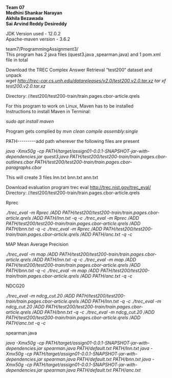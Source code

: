 **Team 07  
Medhini Shankar Narayan  
Akhila Bezawada  
Sai Arvind Reddy Desireddy**  


JDK Version used - 12.0.2  
Apache-maven version - 3.6.2  

team7/ProgrammingAssignment3/  
This program has 2 java files (quest3.java ,spearman.java) and 1 pom.xml file in total   


Download the TREC Complex Answer Retrieval “test200“ dataset and unpack  
*wget http://trec-car.cs.unh.edu/datareleases/v2.0/test200.v2.0.tar.xz
tar xf test200.v2.0.tar.xz*  

Directory: //test200/test200-train/train.pages.cbor-article.qrels

For this program to work on Linux, Maven has to be installed  
Instructions to install Maven in Terminal:

*sudo apt install maven*

Program gets complied by
*mvn clean compile assembly:single*

PATH---------add path wherever the following files are present

*java -Xmx50g -cp PATH/target/assign01-0.0.1-SNAPSHOT-jar-with-dependencies.jar quest3.java PATH/test200/test200-train/train.pages.cbor-outlines.cbor PATH/test200/test200-train/train.pages.cbor-paragraphs.cbor*


This will create 3 files lnn.txt bnn.txt ann.txt



Download evaluation program trec eval
http://trec.nist.gov/trec_eval/
Directory: //test200/test200-train/train.pages.cbor-article.qrels

Rprec

*./trec_eval -m Rprec /ADD PATH/test200/test200-train/train.pages.cbor-article.qrels /ADD PATH/lnn.txt -q -c
./trec_eval -m Rprec /ADD PATH/test200/test200-train/train.pages.cbor-article.qrels /ADD PATH/bnn.txt -q -c
./trec_eval -m Rprec /ADD PATH/test200/test200-train/train.pages.cbor-article.qrels /ADD PATH/anc.txt -q -c*


MAP Mean Average Precision

*./trec_eval -m map /ADD PATH/test200/test200-train/train.pages.cbor-article.qrels /ADD PATH/lnn.txt -q -c
./trec_eval -m map /ADD PATH/test200/test200-train/train.pages.cbor-article.qrels /ADD PATH/bnn.txt -q -c
./trec_eval -m map /ADD PATH/test200/test200-train/train.pages.cbor-article.qrels /ADD PATH/anc.txt -q -c*


NDCG20

*./trec_eval -m ndcg_cut.20 /ADD PATH/test200/test200-train/train.pages.cbor-article.qrels /ADD PATH/lnn.txt -q -c
./trec_eval -m ndcg_cut.20 /ADD PATH/test200/test200-train/train.pages.cbor-article.qrels /ADD PATH/bnn.txt -q -c
./trec_eval -m ndcg_cut.20 /ADD PATH/test200/test200-train/train.pages.cbor-article.qrels /ADD PATH/anc.txt -q -c*


spearman.java

*java -Xmx50g -cp PATH/target/assign01-0.0.1-SNAPSHOT-jar-with-dependencies.jar spearman.java PATH/default.txt PATH/lnn.txt
java -Xmx50g -cp PATH/target/assign01-0.0.1-SNAPSHOT-jar-with-dependencies.jar spearman.java PATH/default.txt PATH/bnn.txt
java -Xmx50g -cp PATH/target/assign01-0.0.1-SNAPSHOT-jar-with-dependencies.jar spearman.java PATH/default.txt PATH/anc.txt*







